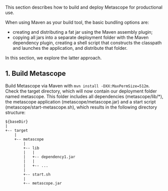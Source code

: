 This section describes how to build and deploy Metascope for productional use.

When using Maven as your build tool, the basic bundling options are:
- creating and distributing a fat jar using the Maven assembly plugin;
- copying all jars into a separate deployment folder with the Maven dependency plugin, creating a shell script that constructs the classpath and launches the application, and distribute that folder.

In this section, we explore the latter approach. 

## 1. Build Metascope

Build Metascope via Maven with `mvn install -DXX:MaxPermSize=512m`. Check the target directory, which will now contain our deployment folder named metascope. This folder includes all dependencies (metascope/lib/*), the metascope application (metascope/metascope.jar) and a start script (metascope/start-metascope.sh), which results in the following directory structure:

    ${baseDir}
    |
    +-- target
        |
        +-- metascope
            |
            +-- lib
            |   |
            |   +-- dependency1.jar
            |   |
            |   +-- ...
            |
            +-- start.sh
            |
            +-- metascope.jar